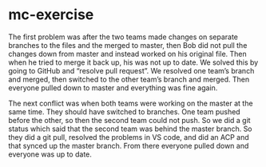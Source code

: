 # mc-exercise

The first problem was after the two teams made changes on separate branches to the files and the merged to master, then Bob did not pull the changes down from master and instead worked on his original file. Then when he tried to merge it back up, his was not up to date. We solved this by going to GitHub and “resolve pull request”. We resolved one team’s branch and merged, then switched to the other team’s branch and merged. Then everyone pulled down to master and everything was fine again.

The next conflict was when both teams were working on the master at the same time. They should have switched to branches. One team pushed before the other, so then the second team could not push. So we did a git status which said that the second team was behind the master branch. So they did a git pull, resolved the problems in VS code, and did an ACP and that synced up the master branch. From there everyone pulled down and everyone was up to date.
